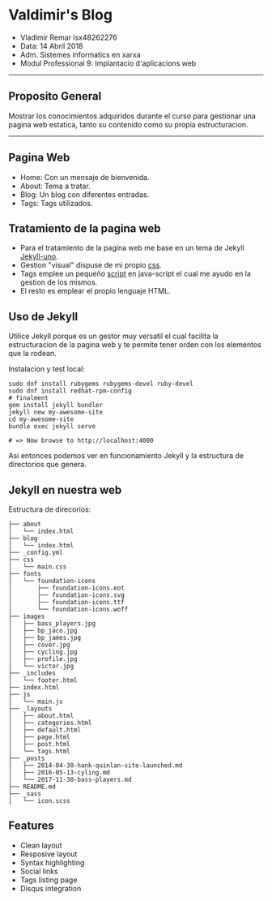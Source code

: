 # Valdimir's Blog

- Vladimir Remar isx48262276
- Data: 14 Abril 2018
- Adm. Sistemes informatics en xarxa
- Modul Professional 9: Implantacio d'aplicacions web
---

## Proposito General

Mostrar los conocimientos adquiridos durante el curso para gestionar una
pagina web estatica, tanto su contenido como su propia estructuracion.

---

## Pagina Web
- Home: Con un mensaje de bienvenida.
- About: Tema a tratar.
- Blog: Un blog con diferentes entradas.
- Tags: Tags utilizados.

## Tratamiento de la pagina web

- Para el tratamiento de la pagina web me base en un tema de Jekyll
[Jekyll-uno](https://github.com/joshgerdes/jekyll-uno).
- Gestion "visual" dispuse de mi propio [css](/css/main.css).
- Tags emplee un pequeño [script](/js/main.js) en java-script el cual me 
ayudo en la gestion de los mismos.
- El resto es emplear el propio lenguaje HTML.

## Uso de Jekyll

Utilice Jekyll porque es un gestor muy versatil el cual facilita la 
estructuracion de la pagina web y te permite tener orden con los elementos
que la rodean.

Instalacion y test local:

    sudo dnf install rubygems rubygems-devel ruby-devel
    sudo dnf install redhat-rpm-config
    # finalment
    gem install jekyll bundler
    jekyll new my-awesome-site
    cd my-awesome-site
    bundle exec jekyll serve

    # => Now browse to http://localhost:4000

Asi entonces podemos ver en funcionamiento Jekyll y la estructura de
directorios que genera.

## Jekyll en nuestra web

Estructura de direcorios:

    ├── about
    │   └── index.html
    ├── blog
    │   └── index.html
    ├── _config.yml
    ├── css
    │   └── main.css
    ├── fonts
    │   └── foundation-icons
    │       ├── foundation-icons.eot
    │       ├── foundation-icons.svg
    │       ├── foundation-icons.ttf
    │       └── foundation-icons.woff
    ├── images
    │   ├── bass_players.jpg
    │   ├── bp_jaco.jpg
    │   ├── bp_james.jpg
    │   ├── cover.jpg
    │   ├── cycling.jpg
    │   ├── profile.jpg
    │   └── victor.jpg
    ├── _includes
    │   └── footer.html
    ├── index.html
    ├── js
    │   └── main.js
    ├── _layouts
    │   ├── about.html
    │   ├── categories.html
    │   ├── default.html
    │   ├── page.html
    │   ├── post.html
    │   └── tags.html
    ├── _posts
    │   ├── 2014-04-30-hank-quinlan-site-launched.md
    │   ├── 2016-05-13-cyling.md
    │   └── 2017-11-30-bass-players.md
    ├── README.md
    ├── _sass
    │   └── icon.scss


## Features

* Clean layout
* Resposive layout
* Syntax highlighting
* Social links
* Tags listing page
* Disqus integration


